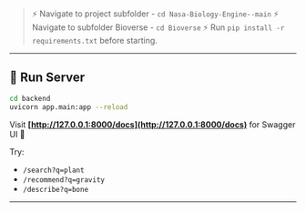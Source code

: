 > ⚡ Navigate to project subfolder - `cd Nasa-Biology-Engine--main`
> ⚡ Navigate to subfolder Bioverse - `cd Bioverse`
> ⚡ Run `pip install -r requirements.txt` before starting.

---

## 🧰 Run Server

```bash
cd backend
uvicorn app.main:app --reload
```

Visit **[http://127.0.0.1:8000/docs](http://127.0.0.1:8000/docs)** for Swagger UI 🚀

Try:

* `/search?q=plant`
* `/recommend?q=gravity`
* `/describe?q=bone`

---
